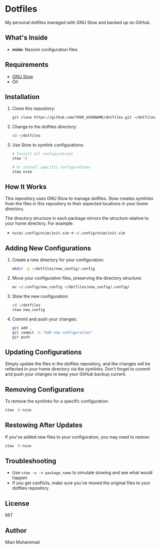 # Dotfiles

My personal dotfiles managed with GNU Stow and backed up on GitHub.

## What's Inside

- **nvim**: Neovim configuration files

## Requirements

- [GNU Stow](https://www.gnu.org/software/stow/)
- Git

## Installation

1. Clone this repository:
   ```bash
   git clone https://github.com/YOUR_USERNAME/dotfiles.git ~/dotfiles
   ```

2. Change to the dotfiles directory:
   ```bash
   cd ~/dotfiles
   ```

3. Use Stow to symlink configurations:
   ```bash
   # Install all configurations
   stow */
   
   # Or install specific configurations
   stow nvim
   ```

## How It Works

This repository uses GNU Stow to manage dotfiles. Stow creates symlinks from the files in this repository to their expected locations in your home directory.

The directory structure in each package mirrors the structure relative to your home directory. For example:

- `nvim/.config/nvim/init.vim` → `~/.config/nvim/init.vim`

## Adding New Configurations

1. Create a new directory for your configuration:
   ```bash
   mkdir -p ~/dotfiles/new_config/.config
   ```

2. Move your configuration files, preserving the directory structure:
   ```bash
   mv ~/.config/new_config ~/dotfiles/new_config/.config/
   ```

3. Stow the new configuration:
   ```bash
   cd ~/dotfiles
   stow new_config
   ```

4. Commit and push your changes:
   ```bash
   git add .
   git commit -m "Add new configuration"
   git push
   ```

## Updating Configurations

Simply update the files in the dotfiles repository, and the changes will be reflected in your home directory via the symlinks. Don't forget to commit and push your changes to keep your GitHub backup current.

## Removing Configurations

To remove the symlinks for a specific configuration:

```bash
stow -D nvim
```

## Restowing After Updates

If you've added new files to your configuration, you may need to restow:

```bash
stow -R nvim
```

## Troubleshooting

- Use `stow -n -v package_name` to simulate stowing and see what would happen
- If you get conflicts, make sure you've moved the original files to your dotfiles repository

## License

MIT

## Author

Mian Muhammad
